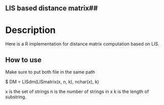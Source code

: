 ## LIS based distance matrix##

# Description #

Here is a R implementation for distance matrix computation based on LIS.

## How to use ##
Make sure to put both file in the same path

$ DM = LISdm(LISmatrix(x, n, k), nchar(x), k)

x is the set of strings
n is the number of strings in x
k is the length of substring.